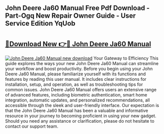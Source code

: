 ## John Deere Ja60 Manual Free Pdf Download - Part-Ogq New Repair Owner Guide - User Service Edition YqUob

# <h2><a href="http://bc94978.oget.top/?id=John+Deere+Ja60+Manual">🔗Download New 👉🔴 John Deere Ja60 Manual</a></h2>

[![John Deere Ja60 Manual new download](https://i.imgur.com/5g1atiW.png)](http://bc94978.oget.top/?id=John+Deere+Ja60+Manual)
Your Gateway to Efficiency This guide explores the ways your new John Deere Ja60 Manual can streamline your workflow and boost productivity. Before you begin using your John Deere Ja60 Manual, please familiarize yourself with its functions and features by reading this user manual. It includes clear instructions for installation, setup, and operation, as well as troubleshooting tips for common issues. John Deere Ja60 Manual offers users an extensive range of advanced features, including biometric authentication, smart home integration, automatic updates, and personalized recommendations, all accessible through the sleek and user-friendly interface. Our expectation is that the John Deere Ja60 Manual has been a valuable and informative resource in your journey to becoming proficient in using your new gadget. Should you need any assistance or clarification, please do not hesitate to contact our support team.
